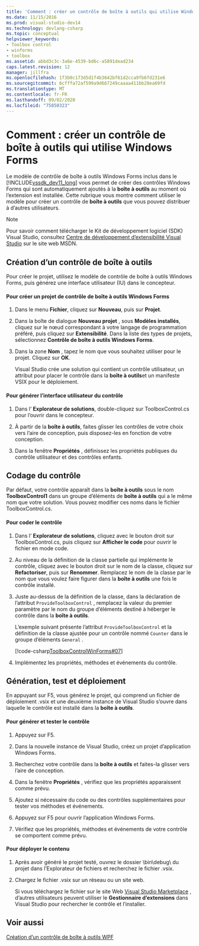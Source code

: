 ```yaml
---
title: 'Comment : créer un contrôle de boîte à outils qui utilise Windows Forms | Microsoft Docs'
ms.date: 11/15/2016
ms.prod: visual-studio-dev14
ms.technology: devlang-csharp
ms.topic: conceptual
helpviewer_keywords:
- Toolbox control
- winforms
- toolbox
ms.assetid: abbd3c3c-3a6e-4539-bd6c-a5891dead234
caps.latest.revision: 12
manager: jillfra
ms.openlocfilehash: 1f3b0c173d5d1f4b3642bf61d2cca9fb6fd231e6
ms.sourcegitcommit: 6cfffa72af599a9d667249caaaa411bb28ea69fd
ms.translationtype: MT
ms.contentlocale: fr-FR
ms.lasthandoff: 09/02/2020
ms.locfileid: "75850323"
---
```

# <a name="how-to-create-a-toolbox-control-that-uses-windows-forms"></a>Comment : créer un contrôle de boîte à outils qui utilise Windows Forms
Le modèle de contrôle de boîte à outils Windows Forms inclus dans le [!INCLUDE[vssdk_dev11_long](../includes/vssdk-dev11-long-md.md)] vous permet de créer des contrôles Windows Forms qui sont automatiquement ajoutés à la **boîte à outils** au moment où l’extension est installée. Cette rubrique vous montre comment utiliser le modèle pour créer un contrôle de **boîte à outils** que vous pouvez distribuer à d’autres utilisateurs.  
  
> [!NOTE]
> Pour savoir comment télécharger le Kit de développement logiciel (SDK) Visual Studio, consultez [Centre de développement d’extensibilité Visual Studio](https://msdn.microsoft.com/vsx/default.aspx) sur le site web MSDN.  
  
## <a name="creating-a-toolbox-control"></a>Création d’un contrôle de boîte à outils  
 Pour créer le projet, utilisez le modèle de contrôle de boîte à outils Windows Forms, puis générez une interface utilisateur (IU) dans le concepteur.  
  
#### <a name="to-create-a-windows-forms-toolbox-control-project"></a>Pour créer un projet de contrôle de boîte à outils Windows Forms  
  
1. Dans le menu **Fichier**, cliquez sur **Nouveau**, puis sur **Projet**.  
  
2. Dans la boîte de dialogue **Nouveau projet** , sous **Modèles installés**, cliquez sur le nœud correspondant à votre langage de programmation préféré, puis cliquez sur **Extensibilité**. Dans la liste des types de projets, sélectionnez **Contrôle de boîte à outils Windows Forms**.  
  
3. Dans la zone **Nom** , tapez le nom que vous souhaitez utiliser pour le projet. Cliquez sur **OK**.  
  
     Visual Studio crée une solution qui contient un contrôle utilisateur, un attribut pour placer le contrôle dans la **boîte à outils**et un manifeste VSIX pour le déploiement.  
  
#### <a name="to-build-the-control-ui"></a>Pour générer l’interface utilisateur du contrôle  
  
1. Dans l’ **Explorateur de solutions**, double-cliquez sur ToolboxControl.cs pour l’ouvrir dans le concepteur.  
  
2. À partir de la **boîte à outils**, faites glisser les contrôles de votre choix vers l’aire de conception, puis disposez-les en fonction de votre conception.  
  
3. Dans la fenêtre **Propriétés** , définissez les propriétés publiques du contrôle utilisateur et des contrôles enfants.  
  
## <a name="coding-the-control"></a>Codage du contrôle  
 Par défaut, votre contrôle apparaît dans la **boîte à outils** sous le nom **ToolboxControl1** dans un groupe d’éléments de **boîte à outils** qui a le même nom que votre solution. Vous pouvez modifier ces noms dans le fichier ToolboxControl.cs.  
  
#### <a name="to-code-the-control"></a>Pour coder le contrôle  
  
1. Dans l’ **Explorateur de solutions**, cliquez avec le bouton droit sur ToolboxControl.cs, puis cliquez sur **Afficher le code** pour ouvrir le fichier en mode code.  
  
2. Au niveau de la définition de la classe partielle qui implémente le contrôle, cliquez avec le bouton droit sur le nom de la classe, cliquez sur **Refactoriser**, puis sur **Renommer**. Remplacez le nom de la classe par le nom que vous voulez faire figurer dans la **boîte à outils** une fois le contrôle installé.  
  
3. Juste au-dessus de la définition de la classe, dans la déclaration de l’attribut `ProvideToolboxControl` , remplacez la valeur du premier paramètre par le nom du groupe d’éléments destiné à héberger le contrôle dans la **boîte à outils**.  
  
     L’exemple suivant présente l’attribut `ProvideToolboxControl` et la définition de la classe ajustée pour un contrôle nommé `Counter` dans le groupe d’éléments `General` .  
  
     [!code-csharp[ToolboxControlWinForms#07](../snippets/csharp/VS_Snippets_VSSDK/toolboxcontrolwinforms/cs/toolboxcontrol.cs#07)]  
  
4. Implémentez les propriétés, méthodes et événements du contrôle.  
  
## <a name="building-testing-and-deployment"></a>Génération, test et déploiement  
 En appuyant sur F5, vous générez le projet, qui comprend un fichier de déploiement .vsix et une deuxième instance de Visual Studio s’ouvre dans laquelle le contrôle est installé dans la **boîte à outils**.  
  
#### <a name="to-build-and-test-the-control"></a>Pour générer et tester le contrôle  
  
1. Appuyez sur F5.  
  
2. Dans la nouvelle instance de Visual Studio, créez un projet d’application Windows Forms.  
  
3. Recherchez votre contrôle dans la **boîte à outils** et faites-la glisser vers l’aire de conception.  
  
4. Dans la fenêtre **Propriétés** , vérifiez que les propriétés apparaissent comme prévu.  
  
5. Ajoutez si nécessaire du code ou des contrôles supplémentaires pour tester vos méthodes et événements.  
  
6. Appuyez sur F5 pour ouvrir l’application Windows Forms.  
  
7. Vérifiez que les propriétés, méthodes et événements de votre contrôle se comportent comme prévu.  
  
#### <a name="to-deploy-the-control"></a>Pour déployer le contenu  
  
1. Après avoir généré le projet testé, ouvrez le dossier \bin\debug\ du projet dans l’Explorateur de fichiers et recherchez le fichier .vsix.  
  
2. Chargez le fichier .vsix sur un réseau ou un site web.  
  
     Si vous téléchargez le fichier sur le site Web [Visual Studio Marketplace](https://marketplace.visualstudio.com/) , d’autres utilisateurs peuvent utiliser le **Gestionnaire d’extensions** dans Visual Studio pour rechercher le contrôle et l’installer.  
  
## <a name="see-also"></a>Voir aussi  
 [Création d’un contrôle de boîte à outils WPF](../extensibility/creating-a-wpf-toolbox-control.md)
